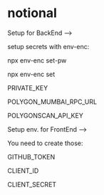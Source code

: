 # notional

Setup for BackEnd -->

setup secrets with env-enc:

npx env-enc set-pw

npx env-enc set

PRIVATE_KEY

POLYGON_MUMBAI_RPC_URL

POLYGONSCAN_API_KEY

Setup env. for FrontEnd -->

You need to create those:

GITHUB_TOKEN

CLIENT_ID

CLIENT_SECRET
